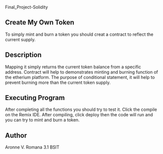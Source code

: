 Final_Project-Solidity

## Create My Own Token

To simply mint and burn a token you should creat a contract to reflect the current supply.

## Description

Mapping it simply returns the current token balance from a specific address.
Contract will help to demonstrates minting and burning function of the etherium platform.
The purpose of conditional statement, it will help to prevent burning more than the current token supply.

## Executing Program

After completing all the functions you should try to test it.
Click the compile on the Remix IDE.
After compiling, click deploy then the code will run and you can try to mint and burn a token.

## Author

Aronne V. Romana 3.1 BSIT
